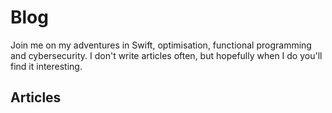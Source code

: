 # Blog

Join me on my adventures in Swift, optimisation, functional programming and cybersecurity. I don't write articles often, but hopefully when I do you'll find it interesting.

## Articles
